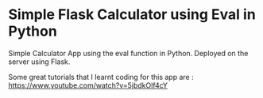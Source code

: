 # Simple Flask Calculator using Eval in Python
Simple Calculator App using the eval function in Python. Deployed on the server using Flask.

Some great tutorials that I learnt coding for this app are :
https://www.youtube.com/watch?v=5jbdkOlf4cY

